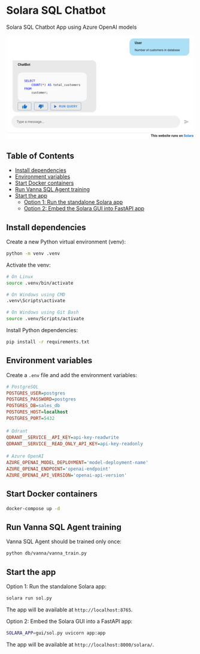 # Solara SQL Chatbot 

Solara SQL Chatbot App using Azure OpenAI models

<div align="center">
    <img src="docs/imgs/chatbot-gui.png" alt="Chatbot GUI" width="500"/>
</div>

## Table of Contents

- [Install dependencies](#install-dependencies)
- [Environment variables](#environment-variables)
- [Start Docker containers](#start-docker-containers)
- [Run Vanna SQL Agent training](#run-vanna-sql-agent-training)
- [Start the app](#start-the-app)
    - [Option 1: Run the standalone Solara app](#option-1-run-the-standalone-solara-app)
    - [Option 2: Embed the Solara GUI into FastAPI app](#option-2-embed-the-solara-app-into-fastapi-app)

## Install dependencies

Create a new Python virtual environment (venv):

```bash
python -m venv .venv
```

Activate the venv:

```bash
# On Linux
source .venv/bin/activate
```

```bash
# On Windows using CMD
.venv\Scripts\activate
```

```bash
# On Windows using Git Bash
source .venv/Scripts/activate
```

Install Python dependencies:

```bash
pip install -r requirements.txt
```

## Environment variables

Create a `.env` file and add the environment variables:

```ini
# PostgreSQL
POSTGRES_USER=postgres
POSTGRES_PASSWORD=postgres
POSTGRES_DB=sales_db
POSTGRES_HOST=localhost
POSTGRES_PORT=5432

# Qdrant
QDRANT__SERVICE__API_KEY=api-key-readwrite
QDRANT__SERVICE__READ_ONLY_API_KEY=api-key-readonly

# Azure OpenAI
AZURE_OPENAI_MODEL_DEPLOYMENT='model-deployment-name'
AZURE_OPENAI_ENDPOINT='openai-endpoint'
AZURE_OPENAI_API_VERSION='openai-api-version'
```

## Start Docker containers

```bash
docker-compose up -d
```

## Run Vanna SQL Agent training

Vanna SQL Agent should be trained only once:

```bash
python db/vanna/vanna_train.py
```

## Start the app

Option 1: Run the standalone Solara app:

```bash
solara run sol.py
```

The app will be available at `http://localhost:8765`.

Option 2: Embed the Solara GUI into a FastAPI app:

```bash
SOLARA_APP=gui/sol.py uvicorn app:app
```

The app will be available at `http://localhost:8000/solara/`.
